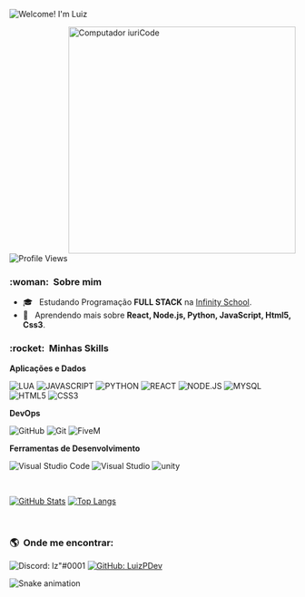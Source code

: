 ![Welcome! I'm Luiz](https://readme-typing-svg.herokuapp.com/?font=Poppins&size=25&color=FFF&background=64FF4700&center=true&vCenter=true&width=1000&lines=Welcome!+I%27m+Luiz.+👨%E2%80%8D💻)

<img src="https://raw.githubusercontent.com/MicaelliMedeiros/micaellimedeiros/master/image/computer-illustration.png" min-width="400px" max-width="400px" width="400px" align="right" alt="Computador iuriCode">

![Profile Views](https://komarev.com/ghpvc/?username=LuizPDev&color=006bed)

<h3> :woman: &nbsp;Sobre mim </h3>


- 🎓 &nbsp; Estudando Programação **FULL STACK** na <a href="https://infinityschool.com.br">Infinity School</a>.
- 🌱 &nbsp; Aprendendo mais sobre **React, Node.js, Python, JavaScript, Html5, Css3**.

<h3> :rocket: &nbsp;Minhas Skills </h3>

**Aplicações e Dados**

![LUA](https://img.shields.io/badge/lua-2C2D72?style=for-the-badge&logo=lua&logoColor=white)
![JAVASCRIPT](https://img.shields.io/badge/javascript-a39315?style=for-the-badge&logo=javascript&logoColor=white)
![PYTHON](https://img.shields.io/badge/python-3776AB?style=for-the-badge&logo=python&logoColor=white)
![REACT](https://img.shields.io/badge/REACT-0a6882?style=for-the-badge&logo=react&logoColor=white)
![NODE.JS](https://img.shields.io/badge/node.js-339933?style=for-the-badge&logo=node.js&logoColor=white)
![MYSQL](https://img.shields.io/badge/mysql-4479A1?style=for-the-badge&logo=mysql&logoColor=white)
![HTML5](https://img.shields.io/badge/html5-E34F26?style=for-the-badge&logo=html5&logoColor=white)
![CSS3](https://img.shields.io/badge/css3-1572B6?style=for-the-badge&logo=css3&logoColor=white)

**DevOps**

![GitHub](https://img.shields.io/badge/github-181717?style=for-the-badge&logo=github&logoColor=white)
![Git](https://img.shields.io/badge/git-F05032?style=for-the-badge&logo=git&logoColor=white)
![FiveM](https://img.shields.io/badge/FiveM-F40552?style=for-the-badge&logo=fivem&logoColor=white)

**Ferramentas de Desenvolvimento**

![Visual Studio Code](https://img.shields.io/badge/Visual%20Studio%20Code-007ACC?style=for-the-badge&logo=Visual%20Studio%20Code&logoColor=white)
![Visual Studio](https://img.shields.io/badge/visual%20studio-5C2D91?style=for-the-badge&logo=visualstudio&logoColor=white)
![unity](https://img.shields.io/badge/unity-615f5f?style=for-the-badge&logo=unity&logoColor=white)

<br/>

[![GitHub Stats](https://github-readme-stats.vercel.app/api?username=LuizPDev&theme=radical&show_icons=true)](https://github.com/LuizPDev)
[![Top Langs](https://github-readme-stats.vercel.app/api/top-langs/?username=LuizPDev&langs_count=8&theme=radical)](https://github.com/LuizPDev/github-readme-stats)

<br/>

<h3> 🌎 &nbsp;Onde me encontrar: </h3> 

![Discord: lz"#0001](https://img.shields.io/badge/-lz"%230001-006bed?style=flat-square&logo=Discord&logoColor=white&color=5865F2)
[![GitHub: LuizPDev]( https://img.shields.io/github/followers/LuizPDev?label=follow&style=social)](https://github.com/LuizPDev)


![Snake animation](https://github.com/LuizPDev/LuizPDev/blob/output/github-contribution-grid-snake.svg)
